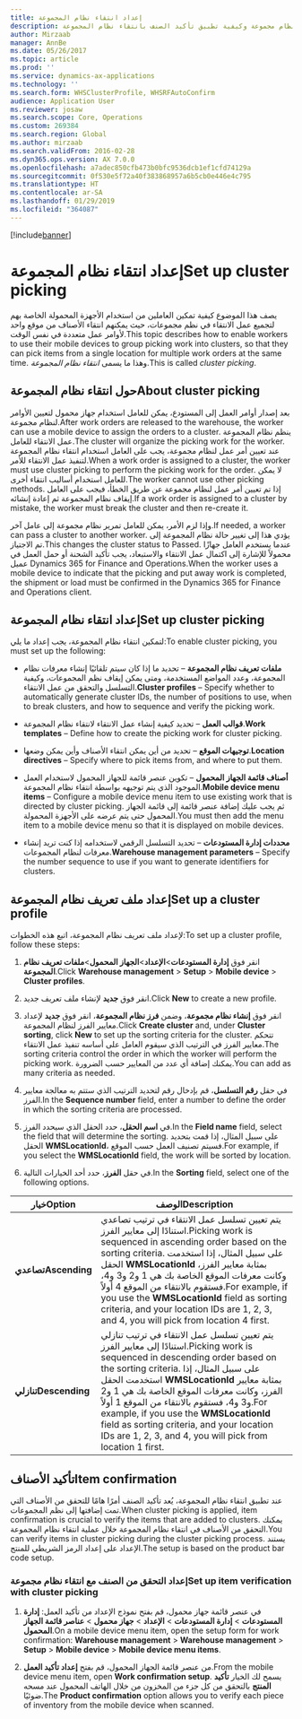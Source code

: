 ```yaml
---
title: إعداد انتقاء نظام المجموعة
description: يصف هذا الموضوع كيفية إعداد انتقاء نظام مجموعة وكيفية تطبيق تأكيد الصنف بانتقاء نظام المجموعة.
author: Mirzaab
manager: AnnBe
ms.date: 05/26/2017
ms.topic: article
ms.prod: ''
ms.service: dynamics-ax-applications
ms.technology: ''
ms.search.form: WHSClusterProfile, WHSRFAutoConfirm
audience: Application User
ms.reviewer: josaw
ms.search.scope: Core, Operations
ms.custom: 269384
ms.search.region: Global
ms.author: mirzaab
ms.search.validFrom: 2016-02-28
ms.dyn365.ops.version: AX 7.0.0
ms.openlocfilehash: a7adec850cfb473b0bfc9536dcb1ef1cfd74129a
ms.sourcegitcommit: 0f530e5f72a40f383868957a6b5cb0e446e4c795
ms.translationtype: HT
ms.contentlocale: ar-SA
ms.lasthandoff: 01/29/2019
ms.locfileid: "364087"
---
```

[!include[banner](../includes/banner.md)]

# <a name="set-up-cluster-picking"></a><span data-ttu-id="1e9f9-103">إعداد انتقاء نظام المجموعة</span><span class="sxs-lookup"><span data-stu-id="1e9f9-103">Set up cluster picking</span></span>

<span data-ttu-id="1e9f9-104">يصف هذا الموضوع كيفية تمكين العاملين من استخدام الأجهزة المحمولة الخاصة بهم لتجميع عمل الانتقاء في نظم مجموعات، حيث يمكنهم انتقاء الأصناف من موقع واحد لأوامر عمل متعددة في نفس الوقت.</span><span class="sxs-lookup"><span data-stu-id="1e9f9-104">This topic describes how to enable workers to use their mobile devices to group picking work into clusters, so that they can pick items from a single location for multiple work orders at the same time.</span></span> <span data-ttu-id="1e9f9-105">وهذا ما يسمى *انتقاء نظام المجموعة*.</span><span class="sxs-lookup"><span data-stu-id="1e9f9-105">This is called *cluster picking*.</span></span>

## <a name="about-cluster-picking"></a><span data-ttu-id="1e9f9-106">حول انتقاء نظام المجموعة</span><span class="sxs-lookup"><span data-stu-id="1e9f9-106">About cluster picking</span></span>

<span data-ttu-id="1e9f9-107">بعد إصدار أوامر العمل إلى المستودع، يمكن للعامل استخدام جهاز محمول لتعيين الأوامر لنظام مجموعة.</span><span class="sxs-lookup"><span data-stu-id="1e9f9-107">After work orders are released to the warehouse, the worker can use a mobile device to assign the orders to a cluster.</span></span> <span data-ttu-id="1e9f9-108">ينظم نظام المجموعة عمل الانتقاء للعامل.</span><span class="sxs-lookup"><span data-stu-id="1e9f9-108">The cluster will organize the picking work for the worker.</span></span> <span data-ttu-id="1e9f9-109">عند تعيين أمر عمل لنظام مجموعة، يجب على العامل استخدام انتقاء نظام المجموعة لتنفيذ عمل الانتقاء للأمر.</span><span class="sxs-lookup"><span data-stu-id="1e9f9-109">When a work order is assigned to a cluster, the worker must use cluster picking to perform the picking work for the order.</span></span> <span data-ttu-id="1e9f9-110">لا يمكن للعامل استخدام أساليب انتقاء أخرى.</span><span class="sxs-lookup"><span data-stu-id="1e9f9-110">The worker cannot use other picking methods.</span></span> <span data-ttu-id="1e9f9-111">إذا تم تعيين أمر عمل لنظام مجموعة عن طريق الخطأ، فيجب على العامل إيقاف نظام المجموعة ثم إعادة إنشائه.</span><span class="sxs-lookup"><span data-stu-id="1e9f9-111">If a work order is assigned to a cluster by mistake, the worker must break the cluster and then re-create it.</span></span>

<span data-ttu-id="1e9f9-112">وإذا لزم الأمر، يمكن للعامل تمرير نظام مجموعة إلى عامل آخر.</span><span class="sxs-lookup"><span data-stu-id="1e9f9-112">If needed, a worker can pass a cluster to another worker.</span></span> <span data-ttu-id="1e9f9-113">يؤدي هذا إلى تغيير حالة نظام المجموعة إلى تم الاجتياز.</span><span class="sxs-lookup"><span data-stu-id="1e9f9-113">This changes the cluster status to Passed.</span></span> <span data-ttu-id="1e9f9-114">عندما يستخدم العامل جهازًا محمولاً للإشارة إلى اكتمال عمل الانتقاء والاستبعاد، يجب تأكيد الشحنة أو حمل العمل في عميل Dynamics 365 for Finance and Operations.</span><span class="sxs-lookup"><span data-stu-id="1e9f9-114">When the worker uses a mobile device to indicate that the picking and put away work is completed, the shipment or load must be confirmed in the Dynamics 365 for Finance and Operations client.</span></span>

## <a name="set-up-cluster-picking"></a><span data-ttu-id="1e9f9-115">إعداد انتقاء نظام المجموعة</span><span class="sxs-lookup"><span data-stu-id="1e9f9-115">Set up cluster picking</span></span>

<span data-ttu-id="1e9f9-116">لتمكين انتقاء نظام المجموعة، يجب إعداد ما يلي:</span><span class="sxs-lookup"><span data-stu-id="1e9f9-116">To enable cluster picking, you must set up the following:</span></span>

-   <span data-ttu-id="1e9f9-117">**ملفات تعريف نظام المجموعة** – تحديد ما إذا كان سيتم تلقائيًا إنشاء معرفات نظام المجموعة، وعدد المواضع المستخدمة، ومتى يمكن إيقاف نظم المجموعات، وكيفية التسلسل والتحقق من عمل الانتقاء.</span><span class="sxs-lookup"><span data-stu-id="1e9f9-117">**Cluster profiles** – Specify whether to automatically generate cluster IDs, the number of positions to use, when to break clusters, and how to sequence and verify the picking work.</span></span>

-   <span data-ttu-id="1e9f9-118">**قوالب العمل** – تحديد كيفية إنشاء عمل الانتقاء لانتقاء نظام المجموعة.</span><span class="sxs-lookup"><span data-stu-id="1e9f9-118">**Work templates** – Define how to create the picking work for cluster picking.</span></span>

-   <span data-ttu-id="1e9f9-119">**توجيهات الموقع‬** – تحديد من أين يمكن انتقاء الأصناف وأين يمكن وضعها.</span><span class="sxs-lookup"><span data-stu-id="1e9f9-119">**Location directives** – Specify where to pick items from, and where to put them.</span></span>

-   <span data-ttu-id="1e9f9-120">**‏‫أصناف قائمة الجهاز المحمول‬** – تكوين عنصر قائمة للجهاز المحمول لاستخدام العمل الموجود الذي يتم توجيهه بواسطة انتقاء نظام المجموعة.</span><span class="sxs-lookup"><span data-stu-id="1e9f9-120">**Mobile device menu items** – Configure a mobile device menu item to use existing work that is directed by cluster picking.</span></span> <span data-ttu-id="1e9f9-121">ثم يجب عليك إضافة عنصر قائمة إلى قائمة الجهاز المحمول حتى يتم عرضه على الأجهزة المحمولة.</span><span class="sxs-lookup"><span data-stu-id="1e9f9-121">You must then add the menu item to a mobile device menu so that it is displayed on mobile devices.</span></span>

-   <span data-ttu-id="1e9f9-122">**محددات إدارة المستودعات‬** – تحديد التسلسل الرقمي لاستخدامه إذا كنت تريد إنشاء معرفات لنظام المجموعات.</span><span class="sxs-lookup"><span data-stu-id="1e9f9-122">**Warehouse management parameters** – Specify the number sequence to use if you want to generate identifiers for clusters.</span></span>

## <a name="set-up-a-cluster-profile"></a><span data-ttu-id="1e9f9-123">إعداد ملف تعريف نظام المجموعة</span><span class="sxs-lookup"><span data-stu-id="1e9f9-123">Set up a cluster profile</span></span>

<span data-ttu-id="1e9f9-124">لإعداد ملف تعريف نظام المجموعة، اتبع هذه الخطوات:</span><span class="sxs-lookup"><span data-stu-id="1e9f9-124">To set up a cluster profile, follow these steps:</span></span>

1.  <span data-ttu-id="1e9f9-125">انقر فوق **إدارة المستودعات**\>**الإعداد**\>**الجهاز المحمول**\>**ملفات تعريف نظام المجموعة**.</span><span class="sxs-lookup"><span data-stu-id="1e9f9-125">Click **Warehouse management** \> **Setup** \> **Mobile device** \> **Cluster profiles**.</span></span>

2.  <span data-ttu-id="1e9f9-126">انقر فوق **جديد** لإنشاء ملف تعريف جديد.</span><span class="sxs-lookup"><span data-stu-id="1e9f9-126">Click **New** to create a new profile.</span></span>

3.  <span data-ttu-id="1e9f9-127">انقر فوق **إنشاء نظام مجموعة**، وضمن **فرز نظام المجموعة**، انقر فوق **جديد** لإعداد معايير الفرز لنظام المجموعة.</span><span class="sxs-lookup"><span data-stu-id="1e9f9-127">Click **Create cluster** and, under **Cluster sorting**, click **New** to set up the sorting criteria for the cluster.</span></span> <span data-ttu-id="1e9f9-128">تتحكم معايير الفرز في الترتيب الذي سيقوم العامل على أساسه تنفيذ عمل الانتقاء.</span><span class="sxs-lookup"><span data-stu-id="1e9f9-128">The sorting criteria control the order in which the worker will perform the picking work.</span></span> <span data-ttu-id="1e9f9-129">يمكنك إضافة أي عدد من المعايير حسب الضرورة.</span><span class="sxs-lookup"><span data-stu-id="1e9f9-129">You can add as many criteria as needed.</span></span>

4.  <span data-ttu-id="1e9f9-130">في حقل **رقم التسلسل**، قم بإدخال رقم لتحديد الترتيب الذي ستتم به معالجة معايير الفرز.</span><span class="sxs-lookup"><span data-stu-id="1e9f9-130">In the **Sequence number** field, enter a number to define the order in which the sorting criteria are processed.</span></span>

5.  <span data-ttu-id="1e9f9-131">في **اسم الحقل**، حدد الحقل الذي سيحدد الفرز.</span><span class="sxs-lookup"><span data-stu-id="1e9f9-131">In the **Field name** field, select the field that will determine the sorting.</span></span> <span data-ttu-id="1e9f9-132">على سبيل المثال، إذا قمت بتحديد الحقل **WMSLocationId**، فسيتم تصنيف العمل حسب الموقع.</span><span class="sxs-lookup"><span data-stu-id="1e9f9-132">For example, if you select the **WMSLocationId** field, the work will be sorted by location.</span></span>

6.  <span data-ttu-id="1e9f9-133">في حقل **الفرز**، حدد أحد الخيارات التالية.</span><span class="sxs-lookup"><span data-stu-id="1e9f9-133">In the **Sorting** field, select one of the following options.</span></span>

| <span data-ttu-id="1e9f9-134">**خيار**</span><span class="sxs-lookup"><span data-stu-id="1e9f9-134">**Option**</span></span>     | <span data-ttu-id="1e9f9-135">**الوصف**</span><span class="sxs-lookup"><span data-stu-id="1e9f9-135">**Description**</span></span>                                                                                                                                                                                                                    |
|----------------|------------------------------------------------------------------------------------------------------------------------------------------------------------------------------------------------------------------------------------|
| <span data-ttu-id="1e9f9-136">**تصاعدي**</span><span class="sxs-lookup"><span data-stu-id="1e9f9-136">**Ascending**</span></span>  | <span data-ttu-id="1e9f9-137">يتم تعيين تسلسل عمل الانتقاء في ترتيب تصاعدي استنادًا إلى معايير الفرز.</span><span class="sxs-lookup"><span data-stu-id="1e9f9-137">Picking work is sequenced in ascending order based on the sorting criteria.</span></span> <span data-ttu-id="1e9f9-138">على سبيل المثال، إذا استخدمت الحقل **WMSLocationId** بمثابة معايير الفرز، وكانت معرفات الموقع الخاصة بك هي 1 و2 و3 و4، فستقوم بالانتقاء من الموقع 4 أولاً.</span><span class="sxs-lookup"><span data-stu-id="1e9f9-138">For example, if you use the **WMSLocationId** field as sorting criteria, and your location IDs are 1, 2, 3, and 4, you will pick from location 4 first.</span></span> |
| <span data-ttu-id="1e9f9-139">**تنازلي**</span><span class="sxs-lookup"><span data-stu-id="1e9f9-139">**Descending**</span></span> | <span data-ttu-id="1e9f9-140">يتم تعيين تسلسل عمل الانتقاء في ترتيب تنازلي استنادًا إلى معايير الفرز.</span><span class="sxs-lookup"><span data-stu-id="1e9f9-140">Picking work is sequenced in descending order based on the sorting criteria.</span></span> <span data-ttu-id="1e9f9-141">على سبيل المثال، إذا استخدمت الحقل **WMSLocationId** بمثابة معايير الفرز، وكانت معرفات الموقع الخاصة بك هي 1 و2 و3 و4، فستقوم بالانتقاء من الموقع 1 أولاً.</span><span class="sxs-lookup"><span data-stu-id="1e9f9-141">For example, if you use the **WMSLocationId** field as sorting criteria, and your location IDs are 1, 2, 3, and 4, you will pick from location 1 first.</span></span> |

## <a name="item-confirmation"></a><span data-ttu-id="1e9f9-142">تأكيد الأصناف</span><span class="sxs-lookup"><span data-stu-id="1e9f9-142">Item confirmation</span></span>

<span data-ttu-id="1e9f9-143">عند تطبيق انتقاء نظام المجموعة، يُعد تأكيد الصنف أمرًا هامًا للتحقق من الأصناف التي تمت إضافتها إلى نظم المجموعات.</span><span class="sxs-lookup"><span data-stu-id="1e9f9-143">When cluster picking is applied, item confirmation is crucial to verify the items that are added to clusters.</span></span> <span data-ttu-id="1e9f9-144">يمكنك التحقق من الأصناف في انتقاء نظام المجموعة خلال عملية انتقاء نظام المجموعة.</span><span class="sxs-lookup"><span data-stu-id="1e9f9-144">You can verify items in cluster picking during the cluster picking process.</span></span> <span data-ttu-id="1e9f9-145">يستند الإعداد على إعداد الرمز الشريطي للمنتج.</span><span class="sxs-lookup"><span data-stu-id="1e9f9-145">The setup is based on the product bar code setup.</span></span>

### <a name="set-up-item-verification-with-cluster-picking"></a><span data-ttu-id="1e9f9-146">إعداد التحقق من الصنف مع انتقاء نظام مجموعة</span><span class="sxs-lookup"><span data-stu-id="1e9f9-146">Set up item verification with cluster picking</span></span>

1.  <span data-ttu-id="1e9f9-147">في عنصر قائمة جهاز محمول، قم بفتح نموذج الإعداد من تأكيد العمل: **إدارة المستودعات** \> **إدارة المستودعات** \> **الإعداد** \> **جهاز محمول** \> **عناصر قائمة الجهاز المحمول**.</span><span class="sxs-lookup"><span data-stu-id="1e9f9-147">On a mobile device menu item, open the setup form for work confirmation: **Warehouse management** \> **Warehouse management** \> **Setup** \> **Mobile device** \> **Mobile device menu items**.</span></span>

2.  <span data-ttu-id="1e9f9-148">من عنصر قائمة الجهاز المحمول، قم بفتح **إعداد تأكيد العمل**.</span><span class="sxs-lookup"><span data-stu-id="1e9f9-148">From the mobile device menu item, open **Work confirmation setup**.</span></span> <span data-ttu-id="1e9f9-149">يسمح لك الخيار **تأكيد المنتج** بالتحقق من كل جزء من المخزون من خلال الهاتف المحمول عند مسحه ضوئيًا.</span><span class="sxs-lookup"><span data-stu-id="1e9f9-149">The **Product confirmation** option allows you to verify each piece of inventory from the mobile device when scanned.</span></span>
